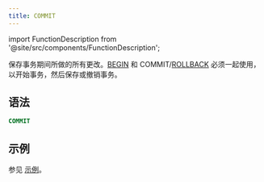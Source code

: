 ```yaml
---
title: COMMIT
---
```

import FunctionDescription from '@site/src/components/FunctionDescription';

<FunctionDescription description="引入或更新: v1.2.371"/>

保存事务期间所做的所有更改。[BEGIN](begin.md) 和 COMMIT/[ROLLBACK](rollback.md) 必须一起使用，以开始事务，然后保存或撤销事务。

## 语法

```sql
COMMIT
```

## 示例

参见 [示例](begin.md#examples)。